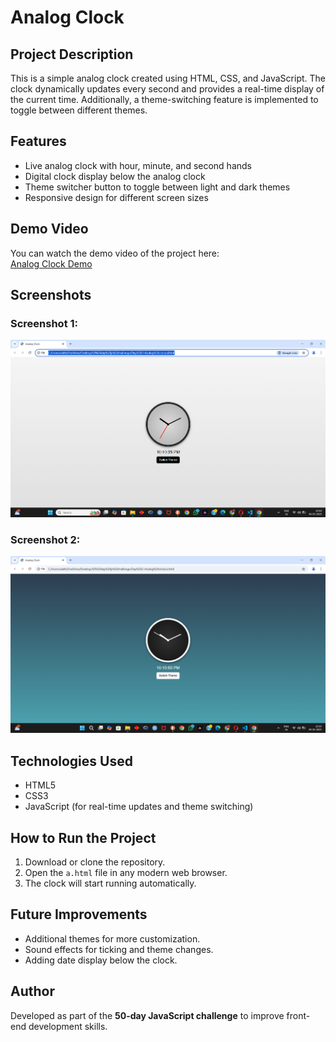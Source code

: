 # Analog Clock

## Project Description
This is a simple analog clock created using HTML, CSS, and JavaScript. The clock dynamically updates every second and provides a real-time display of the current time. Additionally, a theme-switching feature is implemented to toggle between different themes.

## Features
- Live analog clock with hour, minute, and second hands
- Digital clock display below the analog clock
- Theme switcher button to toggle between light and dark themes
- Responsive design for different screen sizes

## Demo Video
You can watch the demo video of the project here:  
[Analog Clock Demo](https://drive.google.com/file/d/1x__rvbz23fkl7553Eil52aKVwrb0kz4g/view?usp=sharing)

## Screenshots
### Screenshot 1:
![Analog Clock Screenshot](https://github.com/Sowndharya617/JavaScrip_50day_Challenge/blob/main/Day2/Screen1.png)

### Screenshot 2:
![Another View of Analog Clock](https://github.com/Sowndharya617/JavaScrip_50day_Challenge/blob/main/Day2/Screen2.png)

## Technologies Used
- HTML5
- CSS3
- JavaScript (for real-time updates and theme switching)

## How to Run the Project
1. Download or clone the repository.
2. Open the `a.html` file in any modern web browser.
3. The clock will start running automatically.

## Future Improvements
- Additional themes for more customization.
- Sound effects for ticking and theme changes.
- Adding date display below the clock.

## Author
Developed as part of the **50-day JavaScript challenge** to improve front-end development skills.
